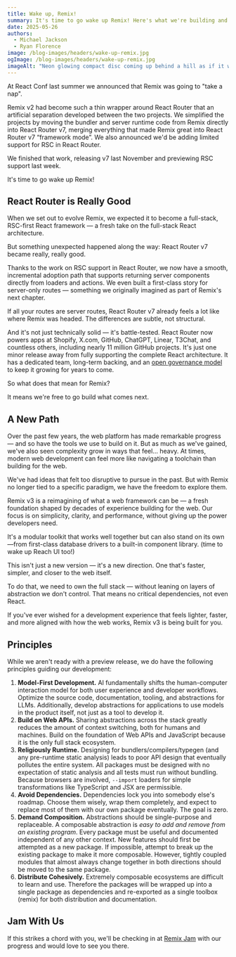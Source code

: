 ```yaml
---
title: Wake up, Remix!
summary: It's time to go wake up Remix! Here's what we're building and what it means for React Router.
date: 2025-05-26
authors:
  - Michael Jackson
  - Ryan Florence
image: /blog-images/headers/wake-up-remix.jpg
ogImage: /blog-images/headers/wake-up-remix.jpg
imageAlt: "Neon glowing compact disc coming up behind a hill as if it were the rising sun."
---
```


At React Conf last summer we announced that Remix was going to "take a nap".

Remix v2 had become such a thin wrapper around React Router that an artificial separation developed between the two projects. We simplified the projects by moving the bundler and server runtime code from Remix directly into React Router v7, merging everything that made Remix great into React Router v7 “framework mode”. We also announced we'd be adding limited support for RSC in React Router.

We finished that work, releasing v7 last November and previewing RSC support last week.

It's time to go wake up Remix!

## React Router is Really Good

When we set out to evolve Remix, we expected it to become a full-stack, RSC-first React framework — a fresh take on the full-stack React architecture.

But something unexpected happened along the way: React Router v7 became really, really good.

Thanks to the work on RSC support in React Router, we now have a smooth, incremental adoption path that supports returning server components directly from loaders and actions. We even built a first-class story for server-only routes — something we originally imagined as part of Remix's next chapter.

If all your routes are server routes, React Router v7 already feels a lot like where Remix was headed. The differences are subtle, not structural.

And it's not just technically solid — it's battle-tested. React Router now powers apps at Shopify, X.com, GitHub, ChatGPT, Linear, T3Chat, and countless others, including nearly 11 million GitHub projects. It's just one minor release away from fully supporting the complete React architecture. It has a dedicated team, long-term backing, and an [open governance model](https://github.com/remix-run/react-router/blob/main/GOVERNANCE.md) to keep it growing for years to come.

So what does that mean for Remix?

It means we're free to go build what comes next.

## A New Path

Over the past few years, the web platform has made remarkable progress — and so have the tools we use to build on it. But as much as we've gained, we've also seen complexity grow in ways that feel… heavy. At times, modern web development can feel more like navigating a toolchain than building for the web.

We've had ideas that felt too disruptive to pursue in the past. But with Remix no longer tied to a specific paradigm, we have the freedom to explore them.

Remix v3 is a reimagining of what a web framework can be — a fresh foundation shaped by decades of experience building for the web. Our focus is on simplicity, clarity, and performance, without giving up the power developers need.

It's a modular toolkit that works well together but can also stand on its own—from first-class database drivers to a built-in component library. (time to wake up Reach UI too!)

This isn't just a new version — it's a new direction. One that's faster, simpler, and closer to the web itself.

To do that, we need to own the full stack — without leaning on layers of abstraction we don't control. That means no critical dependencies, not even React.

If you've ever wished for a development experience that feels lighter, faster, and more aligned with how the web works, Remix v3 is being built for you.

## Principles

While we aren't ready with a preview release, we do have the following principles guiding our development:

1. **Model-First Development.** AI fundamentally shifts the human-computer interaction model for both user experience and developer workflows. Optimize the source code, documentation, tooling, and abstractions for LLMs. Additionally, develop abstractions for applications to use models in the product itself, not just as a tool to develop it.
2. **Build on Web APIs.** Sharing abstractions across the stack greatly reduces the amount of context switching, both for humans and machines. Build on the foundation of Web APIs and JavaScript because it is the only full stack ecosystem.
3. **Religiously Runtime.** Designing for bundlers/compilers/typegen (and any pre-runtime static analysis) leads to poor API design that eventually pollutes the entire system. All packages must be designed with no expectation of static analysis and all tests must run without bundling. Because browsers are involved, `--import` loaders for simple transformations like TypeScript and JSX are permissible.
4. **Avoid Dependencies.** Dependencies lock you into somebody else's roadmap. Choose them wisely, wrap them completely, and expect to replace most of them with our own package eventually. The goal is zero.
5. **Demand Composition.** Abstractions should be single-purpose and replaceable. A composable abstraction is _easy to add and remove from an existing program_. Every package must be useful and documented independent of any other context. New features should first be attempted as a new package. If impossible, attempt to break up the existing package to make it more composable. However, tightly coupled modules that almost always change together in both directions should be moved to the same package.
6. **Distribute Cohesively.** Extremely composable ecosystems are difficult to learn and use. Therefore the packages will be wrapped up into a single package as dependencies and re-exported as a single toolbox (remix) for both distribution and documentation.

## Jam With Us

If this strikes a chord with you, we'll be checking in at [Remix Jam](https://remix.run/jam) with our progress and would love to see you there.
